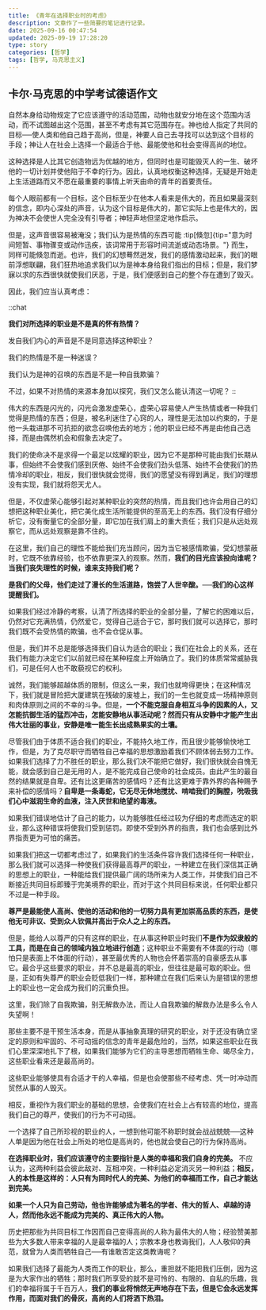 ```yaml
---
title: 《青年在选择职业时的考虑》
description: 文章作了一些简要的笔记进行记录。
date: 2025-09-16 00:47:54
updated: 2025-09-19 17:28:20
type: story
categories: [哲学]
tags: [哲学, 马克思主义]
---
```


## 卡尔·马克思的中学考试德语作文

自然本身给动物规定了它应该遵守的活动范围，动物也就安分地在这个范围内活动，而不试图越出这个范围，甚至不考虑有其它范围存在。神也给人指定了共同的目标──使人类和他自己趋于高尚，但是，神要人自己去寻找可以达到这个目标的手段；神让人在社会上选择一个最适合于他、最能使他和社会变得高尚的地位。

这种选择是人比其它创造物远为优越的地方，但同时也是可能毁灭人的一生、破坏他的一切计划并使他陷于不幸的行为。因此，认真地权衡这种选择，无疑是开始走上生活道路而又不愿在最重要的事情上听天由命的青年的首要责任。

每个人眼前都有一个目标，这个目标至少在他本人看来是伟大的，而且如果最深刻的信念，即内心深处的声音，认为这个目标是伟大的，那它实际上也是伟大的，因为神决不会使世人完全没有引导者；神轻声地但坚定地作启示。

但是，这声音很容易被淹没；我们认为是热情的东西可能 :tip[倏忽]{tip="意为时间短暂、事物骤变或动作迅疾，该词常用于形容时间流逝或动态场景。"} 而生，同样可能倏忽而逝。也许，我们的幻想蓦然迸发，我们的感情激动起来，我们的眼前浮想联翩，我们狂热地追求我们以为是神本身给我们指出的目标；但是，我们梦寐以求的东西很快就使我们厌恶，于是，我们便感到自己的整个存在遭到了毁灭。

因此，我们应当认真考虑：

 ::chat

**我们对所选择的职业是不是真的怀有热情？**

发自我们内心的声音是不是同意选择这种职业？

我们的热情是不是一种迷误？

我们认为是神的召唤的东西是不是一种自我欺骗？

不过，如果不对热情的来源本身加以探究，我们又怎么能认清这一切呢？
::

伟大的东西是闪光的，闪光会激发虚荣心，虚荣心容易使人产生热情或者一种我们觉得是热情的东西；但是，被名利迷住了心窍的人，理性是无法加以约束的，于是他一头栽进那不可抗拒的欲念召唤他去的地方；他的职业已经不再是由他自己选择，而是由偶然机会和假象去决定了。

我们的使命决不是求得一个最足以炫耀的职业，因为它不是那种可能由我们长期从事，但始终不会使我们感到厌倦、始终不会使我们劲头低落、始终不会使我们的热情冷却的职业，相反，我们很快就会觉得，我们的愿望没有得到满足，我们的理想没有实现，我们就将怨天尤人。

但是，不仅虚荣心能够引起对某种职业的突然的热情，而且我们也许会用自己的幻想把这种职业美化，把它美化成生活所能提供的至高无上的东西。我们没有仔细分析它，没有衡量它的全部分量，即它加在我们肩上的重大责任；我们只是从远处观察它，而从远处观察是靠不住的。

在这里，我们自己的理性不能给我们充当顾问，因为当它被感情欺骗，受幻想蒙蔽时，它既不依靠经验，也不依靠更深入的观察。然而，**我们的目光应该投向谁呢？** **当我们丧失理性的时候，谁来支持我们呢？**

**是我们的父母，他们走过了漫长的生活道路，饱尝了人世辛酸。──我们的心这样提醒我们。**

如果我们经过冷静的考察，认清了所选择的职业的全部分量，了解它的困难以后，仍然对它充满热情，仍然爱它，觉得自己适合于它，那时我们就可以选择它，那时我们既不会受热情的欺骗，也不会仓促从事。

但是，我们并不总是能够选择我们自认为适合的职业；我们在社会上的关系，还在我们有能力决定它们以前就已经在某种程度上开始确立了。我们的体质常常威胁我们，可是任何人也不敢藐视它的权利。

诚然，我们能够超越体质的限制，但这么一来，我们也就垮得更快；在这种情况下，我们就是冒险把大厦建筑在残破的废墟上，我们的一生也就变成一场精神原则和肉体原则之间的不幸的斗争。但是，**一个不能克服自身相互斗争的因素的人，又怎能抗御生活的猛烈冲击，怎能安静地从事活动呢？然而只有从安静中才能产生出伟大壮丽的事业，安静是唯一能生长出成熟果实的土壤。**

尽管我们由于体质不适合我们的职业，不能持久地工作，而且很少能够愉快地工作，但是，为了克尽职守而牺牲自己幸福的思想激励着我们不顾体弱去努力工作。如果我们选择了力不胜任的职业，那么我们决不能把它做好，我们很快就会自愧无能，就会感到自己是无用的人，是不能完成自己使命的社会成员。由此产生的最自然的结果就是自卑。还有比这更痛苦的感情吗？还有比这更难于靠外界的各种赐予来补偿的感情吗？**自卑是一条毒蛇，它无尽无休地搅扰、啃啮我们的胸膛，吮吸我们心中滋润生命的血液，注入厌世和绝望的毒液。**

如果我们错误地估计了自己的能力，以为能够胜任经过较为仔细的考虑而选定的职业，那么这种错误将使我们受到惩罚。即使不受到外界的指责，我们也会感到比外界指责更为可怕的痛苦。

如果我们把这一切都考虑过了，如果我们的生活条件容许我们选择任何一种职业，那么我们就可以选择一种使我们获得最高尊严的职业，一种建立在我们深信其正确的思想上的职业，一种能给我们提供最广阔的场所来为人类工作，并使我们自己不断接近共同目标即臻于完美境界的职业，而对于这个共同目标来说，任何职业都只不过是一种手段。

**尊严是最能使人高尚、使他的活动和他的一切努力具有更加崇高品质的东西，是使他无可非议、受到众人钦佩并高出于众人之上的东西。**

但是，能给人以尊严的只有这样的职业，在从事这种职业时我们**不是作为奴隶般的工具，而是在自己的领域内独立地进行创造**；这种职业不需要有不体面的行动（哪怕只是表面上不体面的行动），甚至最优秀的人物也会怀着崇高的自豪感去从事它。最合乎这些要求的职业，并不总是最高的职业，但往往是最可取的职业。但是，正如有失尊严的职业会贬低我们一样，那种建立在我们后来认为是错误的思想上的职业也一定会成为我们的沉重负担。

这里，我们除了自我欺骗，别无解救办法，而让人自我欺骗的解救办法是多么令人失望啊！

那些主要不是干预生活本身，而是从事抽象真理的研究的职业，对于还没有确立坚定的原则和牢固的、不可动摇的信念的青年是最危险的，当然，如果这些职业在我们心里深深地扎下了根，如果我们能够为它们的主导思想而牺牲生命、竭尽全力，这些职业看来还是最高尚的。

这些职业能够使具有合适才干的人幸福，但是也会使那些不经考虑、凭一时冲动而贸然从事的人毁灭。

相反，重视作为我们职业的基础的思想，会使我们在社会上占有较高的地位，提高我们自己的尊严，使我们的行为不可动摇。

一个选择了自己所珍视的职业的人，一想到他可能不称职时就会战战兢兢──这种人单是因为他在社会上所处的地位是高尚的，他也就会使自己的行为保持高尚。

**在选择职业时，我们应该遵守的主要指针是人类的幸福和我们自身的完美。** 不应认为，这两种利益会彼此敌对、互相冲突，一种利益必定消灭另一种利益；**相反，人的本性是这样的：人只有为同时代人的完美、为他们的幸福而工作，自己才能达到完美。**

**如果一个人只为自己劳动，他也许能够成为著名的学者、伟大的哲人、卓越的诗人，然而他永远不能成为完美的、真正伟大的人物。**

历史把那些为共同目标工作因而自己变得高尚的人称为最伟大的人物；经验赞美那些为大多数人带来幸福的人是最幸福的人；宗教本身也教诲我们，人人敬仰的典范，就曾为人类而牺牲自己──有谁敢否定这类教诲呢？

如果我们选择了最能为人类而工作的职业，那么，重担就不能把我们压倒，因为这是为大家作出的牺牲；那时我们所享受的就不是可怜的、有限的、自私的乐趣，我们的幸福将属于千百万人，**我们的事业将悄然无声地存在下去，但是它会永远发挥作用，而面对我们的骨灰，高尚的人们将洒下热泪。**
